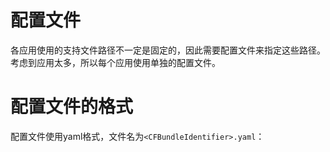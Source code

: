 # 配置文件
各应用使用的支持文件路径不一定是固定的，因此需要配置文件来指定这些路径。
考虑到应用太多，所以每个应用使用单独的配置文件。


# 配置文件的格式
配置文件使用yaml格式，文件名为`<CFBundleIdentifier>.yaml`：
```yaml

```
